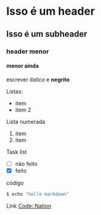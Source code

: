 # Isso é um header

## Isso é um subheader

### header menor

#### menor ainda

escrever _italico_ e __negrito__

Listas:
* item
* item 2

Lista numerada
1) item 
2) item

Task list
* [ ] não feito
* [X] feito

código
```zsh
$ echo "hello markdown"
```

Link [Code::Nation](https://codenation.dev)